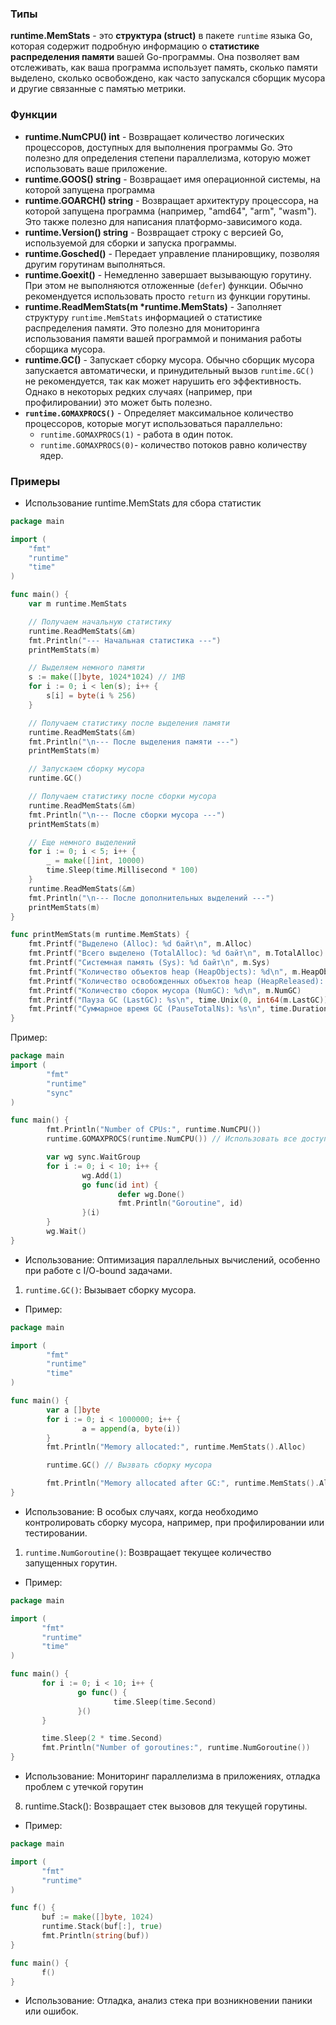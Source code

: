 ### Типы
**runtime.MemStats** - это **структура (struct)** в пакете `runtime` языка Go, которая содержит подробную информацию о **статистике распределения памяти** вашей Go-программы. Она позволяет вам отслеживать, как ваша программа использует память, сколько памяти выделено, сколько освобождено, как часто запускался сборщик мусора и другие связанные с памятью метрики.

### Функции
- **runtime.NumCPU() int**  - Возвращает количество логических процессоров, доступных для выполнения программы Go. Это полезно для определения степени параллелизма, которую может использовать ваше приложение.
- **runtime.GOOS() string** - Возвращает имя операционной системы, на которой запущена программа
- **runtime.GOARCH() string** - Возвращает архитектуру процессора, на которой запущена программа (например, "amd64", "arm", "wasm"). Это также полезно для написания платформо-зависимого кода.
-  **runtime.Version() string** - Возвращает строку с версией Go, используемой для сборки и запуска программы.
- **runtime.Gosched()** - Передает управление планировщику, позволяя другим горутинам выполняться.
- **runtime.Goexit()** - Немедленно завершает вызывающую горутину. При этом не выполняются отложенные (`defer`) функции. Обычно рекомендуется использовать просто `return` из функции горутины.
-  **runtime.ReadMemStats(m \*runtime.MemStats)** - Заполняет структуру `runtime.MemStats` информацией о статистике распределения памяти. Это полезно для мониторинга использования памяти вашей программой и понимания работы сборщика мусора.
- **runtime.GC()** - Запускает сборку мусора. Обычно сборщик мусора запускается автоматически, и принудительный вызов `runtime.GC()` не рекомендуется, так как может нарушить его эффективность. Однако в некоторых редких случаях (например, при профилировании) это может быть полезно.
- **`runtime.GOMAXPROCS()`** - Определяет максимальное количество процессоров, которые могут использоваться параллельно:
     - `runtime.GOMAXPROCS(1)` - работа в один поток.
     - `runtime.GOMAXPROCS(0)`- количество потоков равно количеству ядер.

### Примеры
- Использование runtime.MemStats для сбора статистик
```go 
package main

import (
	"fmt"
	"runtime"
	"time"
)

func main() {
	var m runtime.MemStats

	// Получаем начальную статистику
	runtime.ReadMemStats(&m)
	fmt.Println("--- Начальная статистика ---")
	printMemStats(m)

	// Выделяем немного памяти
	s := make([]byte, 1024*1024) // 1MB
	for i := 0; i < len(s); i++ {
		s[i] = byte(i % 256)
	}

	// Получаем статистику после выделения памяти
	runtime.ReadMemStats(&m)
	fmt.Println("\n--- После выделения памяти ---")
	printMemStats(m)

	// Запускаем сборку мусора
	runtime.GC()

	// Получаем статистику после сборки мусора
	runtime.ReadMemStats(&m)
	fmt.Println("\n--- После сборки мусора ---")
	printMemStats(m)

	// Еще немного выделений
	for i := 0; i < 5; i++ {
		_ = make([]int, 10000)
		time.Sleep(time.Millisecond * 100)
	}
	runtime.ReadMemStats(&m)
	fmt.Println("\n--- После дополнительных выделений ---")
	printMemStats(m)
}

func printMemStats(m runtime.MemStats) {
	fmt.Printf("Выделено (Alloc): %d байт\n", m.Alloc)
	fmt.Printf("Всего выделено (TotalAlloc): %d байт\n", m.TotalAlloc)
	fmt.Printf("Системная память (Sys): %d байт\n", m.Sys)
	fmt.Printf("Количество объектов heap (HeapObjects): %d\n", m.HeapObjects)
	fmt.Printf("Количество освобожденных объектов heap (HeapReleased): %d\n", m.HeapReleased)
	fmt.Printf("Количество сборок мусора (NumGC): %d\n", m.NumGC)
	fmt.Printf("Пауза GC (LastGC): %s\n", time.Unix(0, int64(m.LastGC)).String())
	fmt.Printf("Суммарное время GC (PauseTotalNs): %s\n", time.Duration(m.PauseTotalNs).String())
}
```


Пример:

```go
package main
import (
        "fmt"
        "runtime"
        "sync"
)

func main() {
        fmt.Println("Number of CPUs:", runtime.NumCPU())
        runtime.GOMAXPROCS(runtime.NumCPU()) // Использовать все доступные ядра

        var wg sync.WaitGroup
        for i := 0; i < 10; i++ {
                wg.Add(1)
                go func(id int) {
                        defer wg.Done()
                        fmt.Println("Goroutine", id)
                }(i)
        }
        wg.Wait()
}
```
 * Использование: Оптимизация параллельных вычислений, особенно при работе с I/O-bound задачами.
1) `runtime.GC()`: Вызывает сборку мусора.
 * Пример:
```go
package main

import (
        "fmt"
        "runtime"
        "time"
)

func main() {
        var a []byte
        for i := 0; i < 1000000; i++ {
                a = append(a, byte(i))
        }
        fmt.Println("Memory allocated:", runtime.MemStats().Alloc)

        runtime.GC() // Вызвать сборку мусора

        fmt.Println("Memory allocated after GC:", runtime.MemStats().Alloc)
}
```

 * Использование: В особых случаях, когда необходимо контролировать сборку мусора, например, при профилировании или тестировании.
1) `runtime.NumGoroutine()`: Возвращает текущее количество запущенных горутин.
 * Пример:
 ```go
package main

import (
        "fmt"
        "runtime"
        "time"
)

func main() {
        for i := 0; i < 10; i++ {
                go func() {
                        time.Sleep(time.Second)
                }()
        }

        time.Sleep(2 * time.Second)
        fmt.Println("Number of goroutines:", runtime.NumGoroutine())
}
```

 * Использование: Мониторинг параллелизма в приложениях, отладка проблем с утечкой горутин
 8) runtime.Stack(): Возвращает стек вызовов для текущей горутины.
 * Пример:
 ```go
package main

import (
        "fmt"
        "runtime"
)

func f() {
        buf := make([]byte, 1024)
        runtime.Stack(buf[:], true)
        fmt.Println(string(buf))
}

func main() {
        f()
}
```

 * Использование: Отладка, анализ стека при возникновении паники или ошибок.